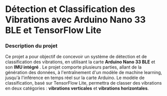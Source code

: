 # Détection et Classification des Vibrations avec Arduino Nano 33 BLE et TensorFlow Lite

### **Description du projet**

Ce projet a pour objectif de concevoir un système de détection et de classification des vibrations, en utilisant la carte **Arduino Nano 33 BLE** et son **IMU intégré** . Le projet comporte plusieurs parties, allant de la génération des données, à l'entraînement d'un modèle de machine learning, jusqu'à l'inférence en temps réel sur la carte Arduino. Le modèle de classification, basé sur TensorFlow Lite, permettra de classer des vibrations en deux catégories : **vibrations verticales** et **vibrations horizontales**.

